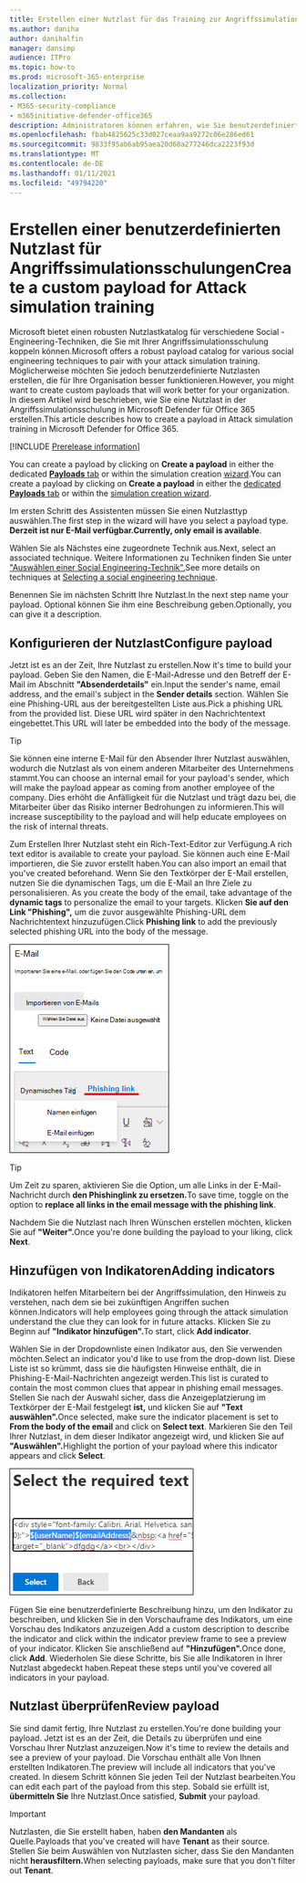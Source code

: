 ```yaml
---
title: Erstellen einer Nutzlast für das Training zur Angriffssimulation
ms.author: daniha
author: danihalfin
manager: dansimp
audience: ITPro
ms.topic: how-to
ms.prod: microsoft-365-enterprise
localization_priority: Normal
ms.collection:
- M365-security-compliance
- m365initiative-defender-office365
description: Administratoren können erfahren, wie Sie benutzerdefinierte Nutzlasten für das Training zur Angriffssimulation in Microsoft Defender für Office 365 erstellen.
ms.openlocfilehash: fbab4825625c33d027ceaa9aa9272c06e286ed61
ms.sourcegitcommit: 9833f95ab6ab95aea20d68a277246dca2223f93d
ms.translationtype: MT
ms.contentlocale: de-DE
ms.lasthandoff: 01/11/2021
ms.locfileid: "49794220"
---
```

# <a name="create-a-custom-payload-for-attack-simulation-training"></a><span data-ttu-id="1f66f-103">Erstellen einer benutzerdefinierten Nutzlast für Angriffssimulationsschulungen</span><span class="sxs-lookup"><span data-stu-id="1f66f-103">Create a custom payload for Attack simulation training</span></span>

<span data-ttu-id="1f66f-104">Microsoft bietet einen robusten Nutzlastkatalog für verschiedene Social -Engineering-Techniken, die Sie mit Ihrer Angriffssimulationsschulung koppeln können.</span><span class="sxs-lookup"><span data-stu-id="1f66f-104">Microsoft offers a robust payload catalog for various social engineering techniques to pair with your attack simulation training.</span></span> <span data-ttu-id="1f66f-105">Möglicherweise möchten Sie jedoch benutzerdefinierte Nutzlasten erstellen, die für Ihre Organisation besser funktionieren.</span><span class="sxs-lookup"><span data-stu-id="1f66f-105">However, you might want to create custom payloads that will work better for your organization.</span></span> <span data-ttu-id="1f66f-106">In diesem Artikel wird beschrieben, wie Sie eine Nutzlast in der Angriffssimulationsschulung in Microsoft Defender für Office 365 erstellen.</span><span class="sxs-lookup"><span data-stu-id="1f66f-106">This article describes how to create a payload in Attack simulation training in Microsoft Defender for Office 365.</span></span>

[!INCLUDE [Prerelease information](../includes/prerelease.md)]

<span data-ttu-id="1f66f-107">You can create a payload by clicking on **Create a payload** in either the dedicated [ **Payloads** tab](https://security.microsoft.com/attacksimulator?viewid=payload) or within the simulation creation [wizard](attack-simulation-training.md#selecting-a-payload).</span><span class="sxs-lookup"><span data-stu-id="1f66f-107">You can create a payload by clicking on **Create a payload** in either the [dedicated **Payloads** tab](https://security.microsoft.com/attacksimulator?viewid=payload) or within the [simulation creation wizard](attack-simulation-training.md#selecting-a-payload).</span></span>

<span data-ttu-id="1f66f-108">Im ersten Schritt des Assistenten müssen Sie einen Nutzlasttyp auswählen.</span><span class="sxs-lookup"><span data-stu-id="1f66f-108">The first step in the wizard will have you select a payload type.</span></span> <span data-ttu-id="1f66f-109">**Derzeit ist nur E-Mail verfügbar.**</span><span class="sxs-lookup"><span data-stu-id="1f66f-109">**Currently, only email is available**.</span></span>

<span data-ttu-id="1f66f-110">Wählen Sie als Nächstes eine zugeordnete Technik aus.</span><span class="sxs-lookup"><span data-stu-id="1f66f-110">Next, select an associated technique.</span></span> <span data-ttu-id="1f66f-111">Weitere Informationen zu Techniken finden Sie unter ["Auswählen einer Social Engineering-Technik".](attack-simulation-training.md#selecting-a-social-engineering-technique)</span><span class="sxs-lookup"><span data-stu-id="1f66f-111">See more details on techniques at [Selecting a social engineering technique](attack-simulation-training.md#selecting-a-social-engineering-technique).</span></span>

<span data-ttu-id="1f66f-112">Benennen Sie im nächsten Schritt Ihre Nutzlast.</span><span class="sxs-lookup"><span data-stu-id="1f66f-112">In the next step name your payload.</span></span> <span data-ttu-id="1f66f-113">Optional können Sie ihm eine Beschreibung geben.</span><span class="sxs-lookup"><span data-stu-id="1f66f-113">Optionally, you can give it a description.</span></span>

## <a name="configure-payload"></a><span data-ttu-id="1f66f-114">Konfigurieren der Nutzlast</span><span class="sxs-lookup"><span data-stu-id="1f66f-114">Configure payload</span></span>

<span data-ttu-id="1f66f-115">Jetzt ist es an der Zeit, Ihre Nutzlast zu erstellen.</span><span class="sxs-lookup"><span data-stu-id="1f66f-115">Now it's time to build your payload.</span></span> <span data-ttu-id="1f66f-116">Geben Sie den Namen, die E-Mail-Adresse und den Betreff der E-Mail im Abschnitt **"Absenderdetails"** ein.</span><span class="sxs-lookup"><span data-stu-id="1f66f-116">Input the sender's name, email address, and the email's subject in the **Sender details** section.</span></span> <span data-ttu-id="1f66f-117">Wählen Sie eine Phishing-URL aus der bereitgestellten Liste aus.</span><span class="sxs-lookup"><span data-stu-id="1f66f-117">Pick a phishing URL from the provided list.</span></span> <span data-ttu-id="1f66f-118">Diese URL wird später in den Nachrichtentext eingebettet.</span><span class="sxs-lookup"><span data-stu-id="1f66f-118">This URL will later be embedded into the body of the message.</span></span>

> [!TIP]
> <span data-ttu-id="1f66f-119">Sie können eine interne E-Mail für den Absender Ihrer Nutzlast auswählen, wodurch die Nutzlast als von einem anderen Mitarbeiter des Unternehmens stammt.</span><span class="sxs-lookup"><span data-stu-id="1f66f-119">You can choose an internal email for your payload's sender, which will make the payload appear as coming from another employee of the company.</span></span> <span data-ttu-id="1f66f-120">Dies erhöht die Anfälligkeit für die Nutzlast und trägt dazu bei, die Mitarbeiter über das Risiko interner Bedrohungen zu informieren.</span><span class="sxs-lookup"><span data-stu-id="1f66f-120">This will increase susceptibility to the payload and will help educate employees on the risk of internal threats.</span></span>

<span data-ttu-id="1f66f-121">Zum Erstellen Ihrer Nutzlast steht ein Rich-Text-Editor zur Verfügung.</span><span class="sxs-lookup"><span data-stu-id="1f66f-121">A rich text editor is available to create your payload.</span></span> <span data-ttu-id="1f66f-122">Sie können auch eine E-Mail importieren, die Sie zuvor erstellt haben.</span><span class="sxs-lookup"><span data-stu-id="1f66f-122">You can also import an email that you've created beforehand.</span></span> <span data-ttu-id="1f66f-123">Wenn Sie den Textkörper der E-Mail erstellen, nutzen Sie die dynamischen Tags, um die E-Mail an Ihre Ziele zu personalisieren. </span><span class="sxs-lookup"><span data-stu-id="1f66f-123">As you create the body of the email, take advantage of the **dynamic tags** to personalize the email to your targets.</span></span> <span data-ttu-id="1f66f-124">Klicken **Sie auf den Link "Phishing",** um die zuvor ausgewählte Phishing-URL dem Nachrichtentext hinzuzufügen.</span><span class="sxs-lookup"><span data-stu-id="1f66f-124">Click **Phishing link** to add the previously selected phishing URL into the body of the message.</span></span>

![Phishinglink und dynamische Tags, die in der Nutzlasterstellung für Microsoft Defender für Office 365 hervorgehoben sind](../../media/attack-sim-preview-payload-email-body.png)

> [!TIP]
> <span data-ttu-id="1f66f-126">Um Zeit zu sparen, aktivieren Sie die Option, um alle Links in der E-Mail-Nachricht durch **den Phishinglink zu ersetzen.**</span><span class="sxs-lookup"><span data-stu-id="1f66f-126">To save time, toggle on the option to **replace all links in the email message with the phishing link**.</span></span>

<span data-ttu-id="1f66f-127">Nachdem Sie die Nutzlast nach Ihren Wünschen erstellen möchten, klicken Sie auf **"Weiter".**</span><span class="sxs-lookup"><span data-stu-id="1f66f-127">Once you're done building the payload to your liking, click **Next**.</span></span>

## <a name="adding-indicators"></a><span data-ttu-id="1f66f-128">Hinzufügen von Indikatoren</span><span class="sxs-lookup"><span data-stu-id="1f66f-128">Adding indicators</span></span>

<span data-ttu-id="1f66f-129">Indikatoren helfen Mitarbeitern bei der Angriffssimulation, den Hinweis zu verstehen, nach dem sie bei zukünftigen Angriffen suchen können.</span><span class="sxs-lookup"><span data-stu-id="1f66f-129">Indicators will help employees going through the attack simulation understand the clue they can look for in future attacks.</span></span> <span data-ttu-id="1f66f-130">Klicken Sie zu Beginn auf **"Indikator hinzufügen".**</span><span class="sxs-lookup"><span data-stu-id="1f66f-130">To start, click **Add indicator**.</span></span>

<span data-ttu-id="1f66f-131">Wählen Sie in der Dropdownliste einen Indikator aus, den Sie verwenden möchten.</span><span class="sxs-lookup"><span data-stu-id="1f66f-131">Select an indicator you'd like to use from the drop-down list.</span></span> <span data-ttu-id="1f66f-132">Diese Liste ist so krümmt, dass sie die häufigsten Hinweise enthält, die in Phishing-E-Mail-Nachrichten angezeigt werden.</span><span class="sxs-lookup"><span data-stu-id="1f66f-132">This list is curated to contain the most common clues that appear in phishing email messages.</span></span> <span data-ttu-id="1f66f-133">Stellen Sie nach der Auswahl sicher, dass die Anzeigeplatzierung im Textkörper der E-Mail festgelegt **ist,** und klicken Sie auf **"Text auswählen".**</span><span class="sxs-lookup"><span data-stu-id="1f66f-133">Once selected, make sure the indicator placement is set to **From the body of the email** and click on **Select text**.</span></span> <span data-ttu-id="1f66f-134">Markieren Sie den Teil Ihrer Nutzlast, in dem dieser Indikator angezeigt wird, und klicken Sie auf **"Auswählen".**</span><span class="sxs-lookup"><span data-stu-id="1f66f-134">Highlight the portion of your payload where this indicator appears and click **Select**.</span></span>

![Hervorgehobener Text im Nachrichtentext, der einem Indikator im Angriffssimulationstraining hinzugefügt werden soll](../../media/attack-sim-preview-select-text.png)

<span data-ttu-id="1f66f-136">Fügen Sie eine benutzerdefinierte Beschreibung hinzu, um den Indikator zu beschreiben, und klicken Sie in den Vorschauframe des Indikators, um eine Vorschau des Indikators anzuzeigen.</span><span class="sxs-lookup"><span data-stu-id="1f66f-136">Add a custom description to describe the indicator and click within the indicator preview frame to see a preview of your indicator.</span></span> <span data-ttu-id="1f66f-137">Klicken Sie anschließend auf **"Hinzufügen".**</span><span class="sxs-lookup"><span data-stu-id="1f66f-137">Once done, click **Add**.</span></span> <span data-ttu-id="1f66f-138">Wiederholen Sie diese Schritte, bis Sie alle Indikatoren in Ihrer Nutzlast abgedeckt haben.</span><span class="sxs-lookup"><span data-stu-id="1f66f-138">Repeat these steps until you've covered all indicators in your payload.</span></span>

## <a name="review-payload"></a><span data-ttu-id="1f66f-139">Nutzlast überprüfen</span><span class="sxs-lookup"><span data-stu-id="1f66f-139">Review payload</span></span>

<span data-ttu-id="1f66f-140">Sie sind damit fertig, Ihre Nutzlast zu erstellen.</span><span class="sxs-lookup"><span data-stu-id="1f66f-140">You're done building your payload.</span></span> <span data-ttu-id="1f66f-141">Jetzt ist es an der Zeit, die Details zu überprüfen und eine Vorschau Ihrer Nutzlast anzuzeigen.</span><span class="sxs-lookup"><span data-stu-id="1f66f-141">Now it's time to review the details and see a preview of your payload.</span></span> <span data-ttu-id="1f66f-142">Die Vorschau enthält alle Von Ihnen erstellten Indikatoren.</span><span class="sxs-lookup"><span data-stu-id="1f66f-142">The preview will include all indicators that you've created.</span></span> <span data-ttu-id="1f66f-143">In diesem Schritt können Sie jeden Teil der Nutzlast bearbeiten.</span><span class="sxs-lookup"><span data-stu-id="1f66f-143">You can edit each part of the payload from this step.</span></span> <span data-ttu-id="1f66f-144">Sobald sie erfüllt ist, **übermitteln Sie** Ihre Nutzlast.</span><span class="sxs-lookup"><span data-stu-id="1f66f-144">Once satisfied, **Submit** your payload.</span></span>

> [!IMPORTANT]
> <span data-ttu-id="1f66f-145">Nutzlasten, die Sie erstellt haben, haben **den Mandanten** als Quelle.</span><span class="sxs-lookup"><span data-stu-id="1f66f-145">Payloads that you've created will have **Tenant** as their source.</span></span> <span data-ttu-id="1f66f-146">Stellen Sie beim Auswählen von Nutzlasten sicher, dass Sie den Mandanten nicht **herausfiltern.**</span><span class="sxs-lookup"><span data-stu-id="1f66f-146">When selecting payloads, make sure that you don't filter out **Tenant**.</span></span>
